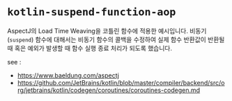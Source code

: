 # `kotlin-suspend-function-aop`

AspectJ의 Load Time Weaving을 코틀린 함수에 적용한 예시입니다.
비동기(`suspend`) 함수에 대해서는 비동기 함수의 콜백을 수정하여 실제 함수 반환값이 반환될 때 혹은 예외가 발생할 때 함수 실행 종료 처리가 되도록 했습니다.

see :
- https://www.baeldung.com/aspectj
- https://github.com/JetBrains/kotlin/blob/master/compiler/backend/src/org/jetbrains/kotlin/codegen/coroutines/coroutines-codegen.md
